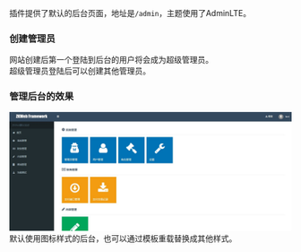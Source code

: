 插件提供了默认的后台页面，地址是`/admin`，主题使用了AdminLTE。<br/>

### 创建管理员

网站创建后第一个登陆到后台的用户将会成为超级管理员。<br/>
超级管理员登陆后可以创建其他管理员。

### 管理后台的效果

![管理后台的效果](../img/admin_panel.jpg)
默认使用图标样式的后台，也可以通过模板重载替换成其他样式。
